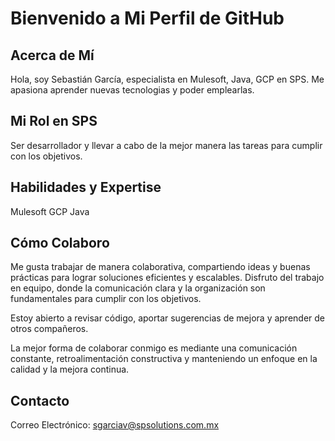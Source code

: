 # Bienvenido a Mi Perfil de GitHub

## Acerca de Mí
Hola, soy Sebastián García, especialista en Mulesoft, Java, GCP en SPS. Me apasiona aprender nuevas tecnologias y poder emplearlas.

## Mi Rol en SPS
Ser desarrollador y llevar a cabo de la mejor manera las tareas para cumplir con los objetivos.

## Habilidades y Expertise
Mulesoft 
GCP
Java

## Cómo Colaboro
Me gusta trabajar de manera colaborativa, compartiendo ideas y buenas prácticas para lograr soluciones eficientes y escalables. Disfruto del trabajo en equipo, donde la comunicación clara y la organización son fundamentales para cumplir con los objetivos.

Estoy abierto a revisar código, aportar sugerencias de mejora y aprender de otros compañeros.

La mejor forma de colaborar conmigo es mediante una comunicación constante, retroalimentación constructiva y manteniendo un enfoque en la calidad y la mejora continua.

## Contacto
Correo Electrónico: sgarciav@spsolutions.com.mx
